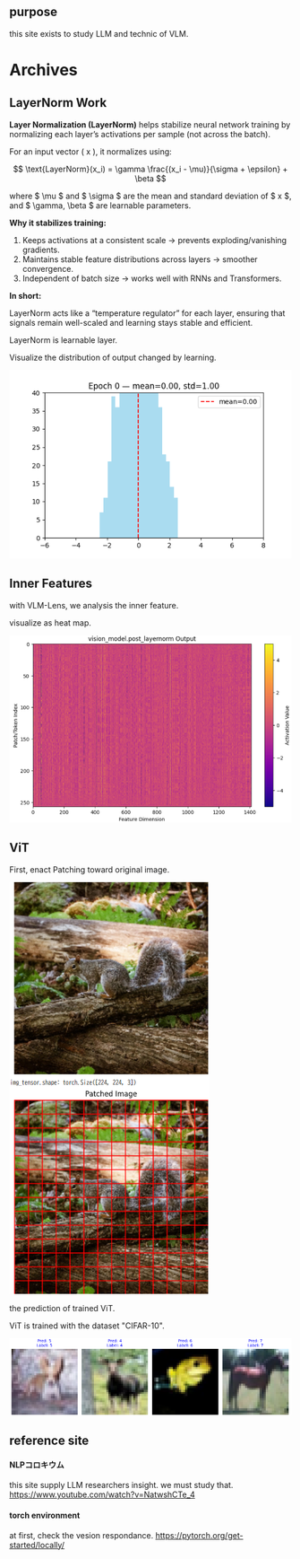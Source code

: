 ## purpose

this site exists to study LLM and technic of VLM.

# Archives

## LayerNorm Work

**Layer Normalization (LayerNorm)** helps stabilize neural network training by normalizing each layer’s activations per sample (not across the batch).

For an input vector ( x ), it normalizes using:

$$
\text{LayerNorm}(x_i) = \gamma \frac{(x_i - \mu)}{\sigma + \epsilon} + \beta
$$

where $ \mu $ and $ \sigma $ are the mean and standard deviation of $ x $, and $ \gamma, \beta $ are learnable parameters.

**Why it stabilizes training:**

1. Keeps activations at a consistent scale → prevents exploding/vanishing gradients.
2. Maintains stable feature distributions across layers → smoother convergence.
3. Independent of batch size → works well with RNNs and Transformers.

**In short:**

LayerNorm acts like a “temperature regulator” for each layer, ensuring that signals remain well-scaled and learning stays stable and efficient.


LayerNorm is learnable layer.

Visualize the distribution of output changed by learning.

![layer_norm](image/README/layernorm_training.gif)

## Inner Features

with VLM-Lens, we analysis the inner feature.

visualize as heat map.

![1760833255365](image/README/1760833255365.png)

## ViT

First, enact Patching toward original image.

![1760853369164](image/README/1760853369164.png)

the prediction of trained ViT.

ViT is trained with the dataset "CIFAR-10".

![1760993518301](image/README/1760993518301.png)

## reference site

#### NLPコロキウム

this site supply LLM researchers insight.
we must study that.
https://www.youtube.com/watch?v=NatwshCTe_4

#### torch environment

at first, check the vesion respondance.
https://pytorch.org/get-started/locally/
